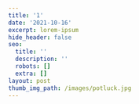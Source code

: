 ```yaml
---
title: '1'
date: '2021-10-16'
excerpt: lorem-ipsum
hide_header: false
seo:
  title: ''
  description: ''
  robots: []
  extra: []
layout: post
thumb_img_path: /images/potluck.jpg
---
```

